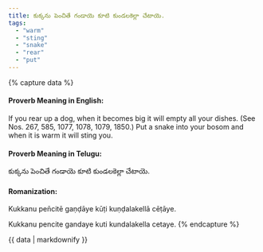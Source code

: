 ```yaml
---
title: కుక్కను పెంచితే గండాయె కూటి కుండలకెల్లా చేటాయె.
tags:
  - "warm"
  - "sting"
  - "snake"
  - "rear"
  - "put"
---
```


{% capture data %}
#### Proverb Meaning in English:
If you rear up a dog, when it becomes big it will empty all your dishes.
(See Nos. 267, 585, 1077, 1078, 1079, 1850.)
Put a snake into your bosom and when it is warm it will sting you.

#### Proverb Meaning in Telugu:
కుక్కను పెంచితే గండాయె కూటి కుండలకెల్లా చేటాయె.

#### Romanization:
Kukkanu pen̄citē gaṇḍāye kūṭi kuṇḍalakellā cēṭāye.

Kukkanu pencite gandaye kuti kundalakella cetaye.
{% endcapture %}

{{ data | markdownify }}

